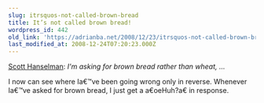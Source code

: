 ```yaml
---
slug: itrsquos-not-called-brown-bread
title: It’s not called brown bread!
wordpress_id: 442
old_link: 'https://adrianba.net/2008/12/23/itrsquos-not-called-brown-bread/'
last_modified_at: 2008-12-24T07:20:23.000Z
---
```


[Scott Hanselman](http://www.hanselman.com/blog/SouthAfrica2008BeingAwayFromHomeForALongTime.aspx): _I'm asking for brown bread rather than wheat, ..._

 

I now can see where Ia€™ve been going wrong only in reverse. Whenever Ia€™ve asked for brown bread, I just get a a€oeHuh?a€ in response.

 
